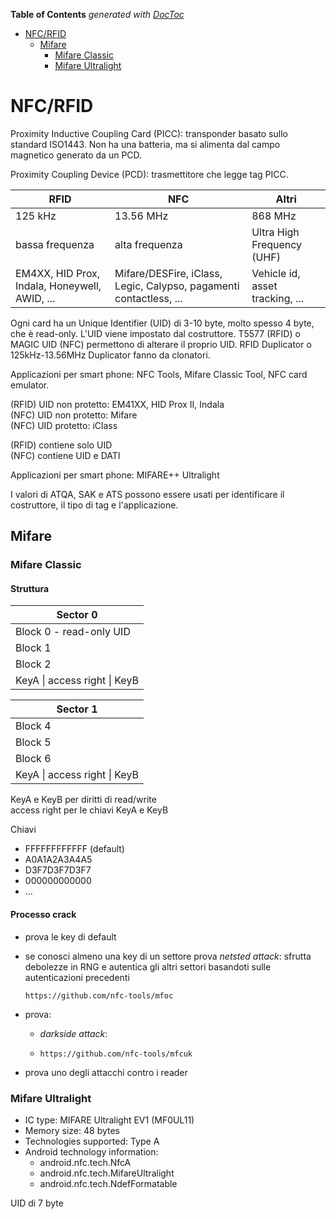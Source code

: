 <!-- START doctoc generated TOC please keep comment here to allow auto update -->
<!-- DON'T EDIT THIS SECTION, INSTEAD RE-RUN doctoc TO UPDATE -->
**Table of Contents**  *generated with [DocToc](https://github.com/thlorenz/doctoc)*

- [NFC/RFID](#nfcrfid)
  - [Mifare](#mifare)
    - [Mifare Classic](#mifare-classic)
    - [Mifare Ultralight](#mifare-ultralight)

<!-- END doctoc generated TOC please keep comment here to allow auto update -->

# NFC/RFID

Proximity Inductive Coupling Card (PICC): transponder basato sullo standard ISO1443.
Non ha una batteria, ma si alimenta dal campo magnetico generato da un PCD.

Proximity Coupling Device (PCD): trasmettitore che legge tag PICC.

|RFID		|NFC		|Altri|
|-|-|-|
|125 kHz	|13.56 MHz	|868 MHz|
|bassa frequenza|alta frequenza	|Ultra High Frequency (UHF)|
|EM4XX, HID Prox, Indala, Honeywell, AWID, ...|Mifare/DESFire, iClass, Legic, Calypso, pagamenti contactless, ...|Vehicle id, asset tracking, ...|

Ogni card ha un Unique Identifier (UID) di 3-10 byte, molto spesso 4 byte, che è read-only.
L'UID viene impostato dal costruttore.
T5577 (RFID) o MAGIC UID (NFC) permettono di alterare il proprio UID.
RFID Duplicator o 125kHz-13.56MHz Duplicator fanno da clonatori.

Applicazioni per smart phone: NFC Tools, Mifare Classic Tool, NFC card emulator.

(RFID) UID non protetto: EM41XX, HID Prox II, Indala  
(NFC) UID non protetto: Mifare  
(NFC) UID protetto: iClass

(RFID) contiene solo UID  
(NFC) contiene UID e DATI

Applicazioni per smart phone: MIFARE++ Ultralight

I valori di ATQA, SAK e ATS possono essere usati per identificare il costruttore, il tipo di tag e l'applicazione.

## Mifare

### Mifare Classic

#### Struttura

|Sector 0|
|-|
|Block 0 - read-only UID|
|Block 1|
|Block 2|
|KeyA \| access right \| KeyB |


|Sector 1|
|-|
|Block 4|
|Block 5|
|Block 6|
|KeyA \| access right \| KeyB |

KeyA e KeyB per diritti di read/write  
access right per le chiavi KeyA e KeyB

Chiavi

- FFFFFFFFFFFF (default)
- A0A1A2A3A4A5
- D3F7D3F7D3F7
- 000000000000
- ...

#### Processo crack

- prova le key di default

- se conosci almeno una key di un settore prova *netsted attack*: sfrutta debolezze in RNG e autentica gli altri settori basandoti sulle autenticazioni precedenti

	`https://github.com/nfc-tools/mfoc`

- prova:

	- *darkside attack*:

	- `https://github.com/nfc-tools/mfcuk`

- prova uno degli attacchi contro i reader

### Mifare Ultralight

- IC type: MIFARE Ultralight EV1 (MF0UL11)
- Memory size: 48 bytes
- Technologies supported: Type A
- Android technology information:
	- android.nfc.tech.NfcA
	- android.nfc.tech.MifareUltralight
	- android.nfc.tech.NdefFormatable

UID di 7 byte

